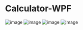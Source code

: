 # Calculator-WPF
![image](https://github.com/badlocale/Calculator-WPF/assets/95579070/29ffbb12-0616-48d4-b405-724b5667f49a)
![image](https://github.com/badlocale/Calculator-WPF/assets/95579070/0ba121de-c74a-4282-9f81-1faec1fef090)
![image](https://github.com/badlocale/Calculator-WPF/assets/95579070/c98f854c-cdf2-4deb-b274-517aff0d861b)
![image](https://github.com/badlocale/Calculator-WPF/assets/95579070/0eae3677-3fe6-47d1-94db-30624373f0be)
